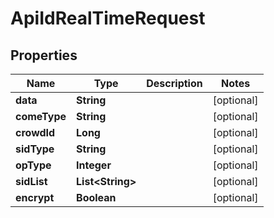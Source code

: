

# ApiIdRealTimeRequest


## Properties

Name | Type | Description | Notes
------------ | ------------- | ------------- | -------------
**data** | **String** |  |  [optional]
**comeType** | **String** |  |  [optional]
**crowdId** | **Long** |  |  [optional]
**sidType** | **String** |  |  [optional]
**opType** | **Integer** |  |  [optional]
**sidList** | **List&lt;String&gt;** |  |  [optional]
**encrypt** | **Boolean** |  |  [optional]



